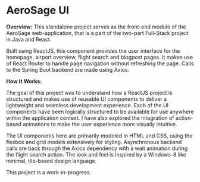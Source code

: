 # AeroSage UI

**Overview:**
This standalone project serves as the front-end module of the AeroSage web-application, that is a part of the two-part Full-Stack project in Java and React.

Built using ReactJS, this component provides the user interface for the homepage, airport overview, flight search and blogpost pages. It makes use of React Router to handle page navigation without refreshing the page. Calls to the Spring Boot backend are made using Axios.

**How It Works:**

The goal of this project was to understand how a ReactJS project is structured and makes use of reusable UI components to deliver a lightweight and seamless development experience. Each of the UI components have been logically structured to be available for use anywhere within the application context. I have also explored the integration of action-based animations to make the user experience more visually intuitive.

The UI components here are primarily modeled in HTML and CSS, using the flexbox and grid models extensively for styling. Asynchronous backend calls are back through the Axios dependency with a wait animation during the flight search action. The look and feel is inspired by a Windows-8 like minimal, tile-based design language.

This project is a work-in-progress.
